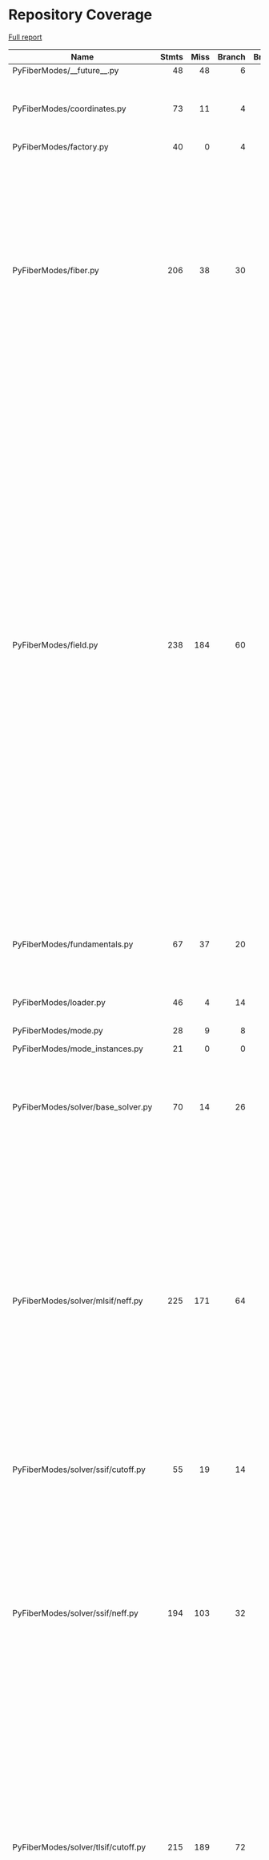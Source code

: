 # Repository Coverage

[Full report](https://htmlpreview.github.io/?https://github.com/MartinPdeS/PyFiberModes/blob/python-coverage-comment-action-data/htmlcov/index.html)

| Name                                |    Stmts |     Miss |   Branch |   BrPart |   Cover |   Missing |
|------------------------------------ | -------: | -------: | -------: | -------: | ------: | --------: |
| PyFiberModes/\_\_future\_\_.py      |       48 |       48 |        6 |        0 |      0% |     4-106 |
| PyFiberModes/coordinates.py         |       73 |       11 |        4 |        0 |     81% |46, 88, 100, 117-120, 137-140 |
| PyFiberModes/factory.py             |       40 |        0 |        4 |        0 |    100% |           |
| PyFiberModes/fiber.py               |      206 |       38 |       30 |        1 |     78% |144, 156, 178-180, 239-242, 270-272, 302-306, 346, 417-431, 487-495, 683->686, 709-716, 731-740, 743-751 |
| PyFiberModes/field.py               |      238 |      184 |       60 |        0 |     18% |24-30, 33, 75, 116-122, 142-144, 164-166, 212-229, 274-292, 330-343, 388-404, 449-465, 499-512, 546-555, 589-604, 639-656, 691-707, 737-747, 777-796, 826-842, 873-880, 911-924, 959-974, 995-1003, 1023-1029, 1051-1063, 1086-1090, 1096, 1118-1135 |
| PyFiberModes/fundamentals.py        |       67 |       37 |       20 |        1 |     40% |29-31, 57-60, 131-137, 203-206, 241-275 |
| PyFiberModes/loader.py              |       46 |        4 |       14 |        2 |     90% |42, 162-164 |
| PyFiberModes/mode.py                |       28 |        9 |        8 |        0 |     53% |30-35, 41-45 |
| PyFiberModes/mode\_instances.py     |       21 |        0 |        0 |        0 |    100% |           |
| PyFiberModes/solver/base\_solver.py |       70 |       14 |       26 |        9 |     74% |23, 38->41, 44, 50-51, 56, 62->66, 68-74, 113, 118, 166-167 |
| PyFiberModes/solver/mlsif/neff.py   |      225 |      171 |       64 |        7 |     22% |16-17, 37-38, 41, 44, 50-53, 56-63, 75-82, 85-86, 102-103, 121-182, 198-229, 261-273, 293, 311-355, 373, 395-452, 491-511, 514-536, 539-578, 581 |
| PyFiberModes/solver/ssif/cutoff.py  |       55 |       19 |       14 |        3 |     65% |33-34, 48-64, 75-88, 108-109 |
| PyFiberModes/solver/ssif/neff.py    |      194 |      103 |       32 |        8 |     46% |32-35, 58, 83, 101, 103, 105, 106->exit, 141, 184-198, 232-251, 286-313, 330-387, 404, 470-472, 489-497, 565-570 |
| PyFiberModes/solver/tlsif/cutoff.py |      215 |      189 |       72 |        0 |      9% |23-24, 29-48, 51-80, 98-133, 145-165, 179-198, 212-226, 240-256, 270-286, 300-311, 314-339, 343-374, 377-394 |
| PyFiberModes/stepindex.py           |      127 |       80 |       22 |        1 |     35% |54, 112, 239-306, 334-372, 410-444 |
| PyFiberModes/tools/utils.py         |       11 |        0 |        4 |        0 |    100% |           |
| PyFiberModes/wavelength.py          |       39 |        1 |       12 |        1 |     96% |        53 |
|                           **TOTAL** | **1703** |  **908** |  **392** |   **33** | **43%** |           |


## Setup coverage badge

Below are examples of the badges you can use in your main branch `README` file.

### Direct image

[![Coverage badge](https://raw.githubusercontent.com/MartinPdeS/PyFiberModes/python-coverage-comment-action-data/badge.svg)](https://htmlpreview.github.io/?https://github.com/MartinPdeS/PyFiberModes/blob/python-coverage-comment-action-data/htmlcov/index.html)

This is the one to use if your repository is private or if you don't want to customize anything.

### [Shields.io](https://shields.io) Json Endpoint

[![Coverage badge](https://img.shields.io/endpoint?url=https://raw.githubusercontent.com/MartinPdeS/PyFiberModes/python-coverage-comment-action-data/endpoint.json)](https://htmlpreview.github.io/?https://github.com/MartinPdeS/PyFiberModes/blob/python-coverage-comment-action-data/htmlcov/index.html)

Using this one will allow you to [customize](https://shields.io/endpoint) the look of your badge.
It won't work with private repositories. It won't be refreshed more than once per five minutes.

### [Shields.io](https://shields.io) Dynamic Badge

[![Coverage badge](https://img.shields.io/badge/dynamic/json?color=brightgreen&label=coverage&query=%24.message&url=https%3A%2F%2Fraw.githubusercontent.com%2FMartinPdeS%2FPyFiberModes%2Fpython-coverage-comment-action-data%2Fendpoint.json)](https://htmlpreview.github.io/?https://github.com/MartinPdeS/PyFiberModes/blob/python-coverage-comment-action-data/htmlcov/index.html)

This one will always be the same color. It won't work for private repos. I'm not even sure why we included it.

## What is that?

This branch is part of the
[python-coverage-comment-action](https://github.com/marketplace/actions/python-coverage-comment)
GitHub Action. All the files in this branch are automatically generated and may be
overwritten at any moment.